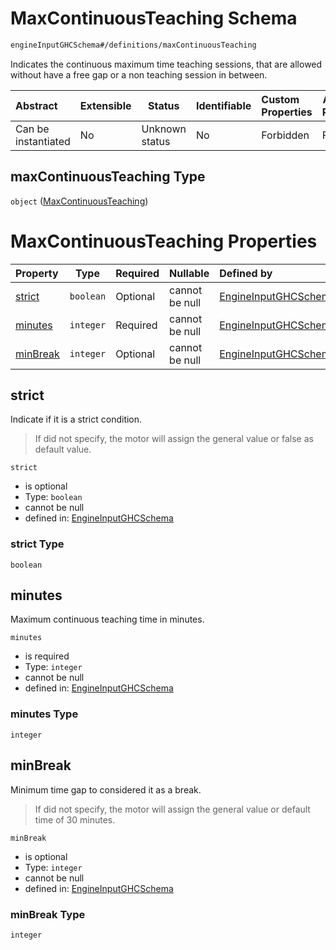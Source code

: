 # MaxContinuousTeaching Schema

```txt
engineInputGHCSchema#/definitions/maxContinuousTeaching
```

Indicates the continuous maximum time teaching sessions, that are allowed without have a free gap or a non teaching session in between.


| Abstract            | Extensible | Status         | Identifiable | Custom Properties | Additional Properties | Access Restrictions | Defined In                                                         |
| :------------------ | ---------- | -------------- | ------------ | :---------------- | --------------------- | ------------------- | ------------------------------------------------------------------ |
| Can be instantiated | No         | Unknown status | No           | Forbidden         | Forbidden             | none                | [ghc.schema.json\*](../out/ghc.schema.json "open original schema") |

## maxContinuousTeaching Type

`object` ([MaxContinuousTeaching](ghc-definitions-maxcontinuousteaching.md))

# MaxContinuousTeaching Properties

| Property              | Type      | Required | Nullable       | Defined by                                                                                                                                                         |
| :-------------------- | --------- | -------- | -------------- | :----------------------------------------------------------------------------------------------------------------------------------------------------------------- |
| [strict](#strict)     | `boolean` | Optional | cannot be null | [EngineInputGHCSchema](ghc-definitions-maxcontinuousteaching-properties-strict.md "engineInputGHCSchema#/definitions/maxContinuousTeaching/properties/strict")     |
| [minutes](#minutes)   | `integer` | Required | cannot be null | [EngineInputGHCSchema](ghc-definitions-maxcontinuousteaching-properties-minutes.md "engineInputGHCSchema#/definitions/maxContinuousTeaching/properties/minutes")   |
| [minBreak](#minbreak) | `integer` | Optional | cannot be null | [EngineInputGHCSchema](ghc-definitions-maxcontinuousteaching-properties-minbreak.md "engineInputGHCSchema#/definitions/maxContinuousTeaching/properties/minBreak") |

## strict

Indicate if it is a strict condition.


> If did not specify, the motor will assign the general value or false as default value.
>

`strict`

-   is optional
-   Type: `boolean`
-   cannot be null
-   defined in: [EngineInputGHCSchema](ghc-definitions-maxcontinuousteaching-properties-strict.md "engineInputGHCSchema#/definitions/maxContinuousTeaching/properties/strict")

### strict Type

`boolean`

## minutes

Maximum continuous teaching time in minutes.


`minutes`

-   is required
-   Type: `integer`
-   cannot be null
-   defined in: [EngineInputGHCSchema](ghc-definitions-maxcontinuousteaching-properties-minutes.md "engineInputGHCSchema#/definitions/maxContinuousTeaching/properties/minutes")

### minutes Type

`integer`

## minBreak

Minimum time gap to considered it as a break.


> If did not specify, the motor will assign the general value or default time of 30 minutes.
>

`minBreak`

-   is optional
-   Type: `integer`
-   cannot be null
-   defined in: [EngineInputGHCSchema](ghc-definitions-maxcontinuousteaching-properties-minbreak.md "engineInputGHCSchema#/definitions/maxContinuousTeaching/properties/minBreak")

### minBreak Type

`integer`
